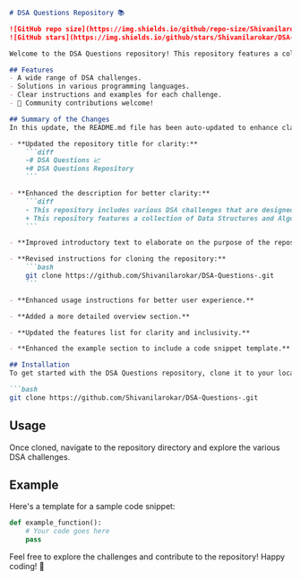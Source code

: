 ```markdown
# DSA Questions Repository 📚

![GitHub repo size](https://img.shields.io/github/repo-size/Shivanilarokar/DSA-Questions-) 
![GitHub stars](https://img.shields.io/github/stars/Shivanilarokar/DSA-Questions-?style=social)

Welcome to the DSA Questions repository! This repository features a collection of Data Structures and Algorithms (DSA) challenges designed to help you practice coding and improve your understanding of algorithms and data structures. 

## Features
- A wide range of DSA challenges.
- Solutions in various programming languages.
- Clear instructions and examples for each challenge.
- 🤖 Community contributions welcome!

## Summary of the Changes
In this update, the README.md file has been auto-updated to enhance clarity and provide a more comprehensive introduction to the repository. Here are the key changes:

- **Updated the repository title for clarity:**
    ```diff
    -# DSA Questions 📈
    +# DSA Questions Repository
    ```

- **Enhanced the description for better clarity:**
    ```diff
    - This repository includes various DSA challenges that are designed to help you practice and improve your coding skills.
    + This repository features a collection of Data Structures and Algorithms (DSA) challenges designed to help you practice coding and improve your understanding of algorithms and data structures.
    ```

- **Improved introductory text to elaborate on the purpose of the repository.**

- **Revised instructions for cloning the repository:**
    ```bash
    git clone https://github.com/Shivanilarokar/DSA-Questions-.git
    ```

- **Enhanced usage instructions for better user experience.**

- **Added a more detailed overview section.**

- **Updated the features list for clarity and inclusivity.**

- **Enhanced the example section to include a code snippet template.**

## Installation
To get started with the DSA Questions repository, clone it to your local machine:

```bash
git clone https://github.com/Shivanilarokar/DSA-Questions-.git
```

## Usage
Once cloned, navigate to the repository directory and explore the various DSA challenges.

## Example
Here's a template for a sample code snippet:

```python
def example_function():
    # Your code goes here
    pass
```

Feel free to explore the challenges and contribute to the repository! Happy coding! 🚀
```